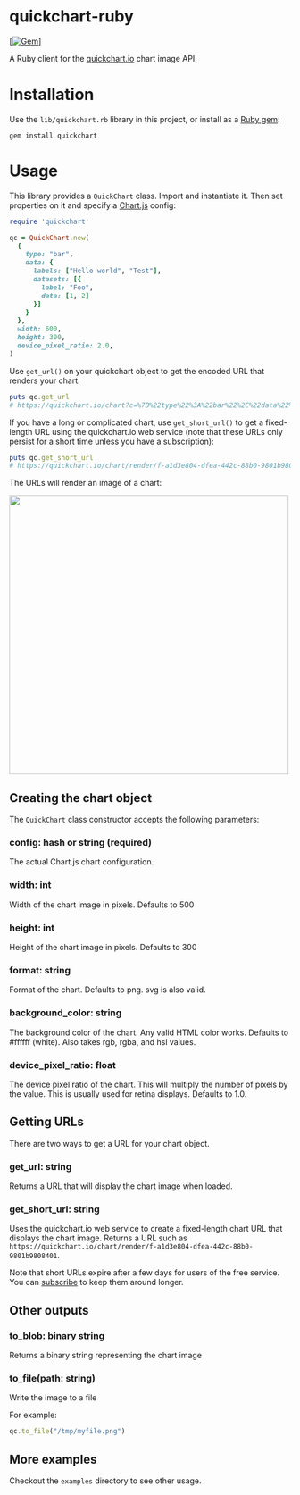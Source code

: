 # quickchart-ruby
[[![Gem](https://img.shields.io/gem/v/quickchart)]](https://rubygems.org/gems/quickchart)

A Ruby client for the [quickchart.io](https://quickchart.io/) chart image API.

# Installation

Use the `lib/quickchart.rb` library in this project, or install as a [Ruby gem](https://rubygems.org/gems/quickchart):

```
gem install quickchart
```

# Usage

This library provides a `QuickChart` class.  Import and instantiate it.  Then set properties on it and specify a [Chart.js](https://chartjs.org) config:

```ruby
require 'quickchart'

qc = QuickChart.new(
  {
    type: "bar",
    data: {
      labels: ["Hello world", "Test"],
      datasets: [{
        label: "Foo",
        data: [1, 2]
      }]
    }
  },
  width: 600,
  height: 300,
  device_pixel_ratio: 2.0,
)
```

Use `get_url()` on your quickchart object to get the encoded URL that renders your chart:

```ruby
puts qc.get_url
# https://quickchart.io/chart?c=%7B%22type%22%3A%22bar%22%2C%22data%22%3A%7B%22labels%22%3A%5B%22Hello+world%22%2C%22Test%22%5D%2C%22datasets%22%3A%5B%7B%22label%22%3A%22Foo%22%2C%22data%22%3A%5B1%2C2%5D%7D%5D%7D%7D&w=600&h=300&bkg=%23ffffff&devicePixelRatio=2.0&f=png
```

If you have a long or complicated chart, use `get_short_url()` to get a fixed-length URL using the quickchart.io web service (note that these URLs only persist for a short time unless you have a subscription):

```ruby
puts qc.get_short_url
# https://quickchart.io/chart/render/f-a1d3e804-dfea-442c-88b0-9801b9808401
```

The URLs will render an image of a chart:

<img src="https://quickchart.io/chart?c=%7B%22type%22%3A+%22bar%22%2C+%22data%22%3A+%7B%22labels%22%3A+%5B%22Hello+world%22%2C+%22Test%22%5D%2C+%22datasets%22%3A+%5B%7B%22label%22%3A+%22Foo%22%2C+%22data%22%3A+%5B1%2C+2%5D%7D%5D%7D%7D&w=600&h=300&bkg=%23ffffff&devicePixelRatio=2.0&f=png" width="500" />

## Creating the chart object

The `QuickChart` class constructor accepts the following parameters:

### config: hash or string (required)
The actual Chart.js chart configuration.

### width: int
Width of the chart image in pixels.  Defaults to 500

### height: int
Height of the chart image  in pixels.  Defaults to 300

### format: string
Format of the chart. Defaults to png. svg is also valid.

### background_color: string
The background color of the chart. Any valid HTML color works. Defaults to #ffffff (white). Also takes rgb, rgba, and hsl values.

### device_pixel_ratio: float
The device pixel ratio of the chart. This will multiply the number of pixels by the value. This is usually used for retina displays. Defaults to 1.0.

## Getting URLs

There are two ways to get a URL for your chart object.

### get_url: string

Returns a URL that will display the chart image when loaded.

### get_short_url: string

Uses the quickchart.io web service to create a fixed-length chart URL that displays the chart image.  Returns a URL such as `https://quickchart.io/chart/render/f-a1d3e804-dfea-442c-88b0-9801b9808401`.

Note that short URLs expire after a few days for users of the free service.  You can [subscribe](https://quickchart.io/pricing/) to keep them around longer.

## Other outputs

### to_blob: binary string

Returns a binary string representing the chart image

### to_file(path: string)

Write the image to a file

For example:
```ruby
qc.to_file("/tmp/myfile.png")
```

## More examples

Checkout the `examples` directory to see other usage.
